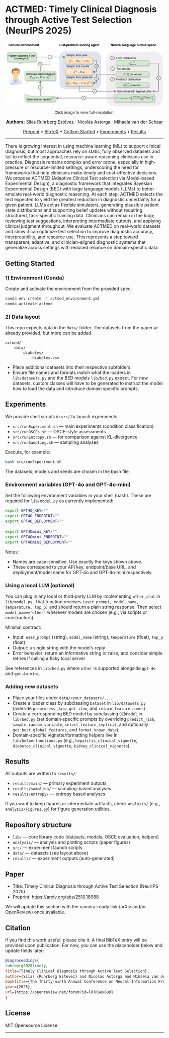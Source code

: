 # ACTMED: Timely Clinical Diagnosis through Active Test Selection (NeurIPS 2025)

<p align="center">
	<a href="./Overview.png">
		<img src="./Overview.png" alt="ACTMED overview diagram" />
	</a>
	<br/>
	<sub>Click image to view full-resolution.</sub>
</p>

<p align="center">
	<b>Authors:</b> Silas Ruhrberg Estévez · Nicolás Astorga · Mihaela van der Schaar
</p>

<p align="center">
	<a href="#paper">Preprint</a> •
	<a href="#citation">BibTeX</a> •
	<a href="#getting-started">Getting Started</a> •
	<a href="#experiments">Experiments</a> •
	<a href="#results">Results</a>
</p>

---

There is growing interest in using machine learning (ML) to support clinical diagnosis, but most approaches rely on static, fully observed datasets and fail to reflect the sequential, resource-aware reasoning clinicians use in practice. Diagnosis remains complex and error prone, especially in high-pressure or resource-limited settings, underscoring the need for frameworks that help clinicians make timely and cost-effective decisions. We propose ACTMED  (Adaptive Clinical Test selection via Model-based Experimental Design), a diagnostic framework that integrates Bayesian Experimental Design (BED) with large language models (LLMs) to better emulate real-world diagnostic reasoning. At each step, ACTMED selects the test expected to yield the greatest reduction in diagnostic uncertainty for a given patient. LLMs act as flexible simulators, generating plausible patient state distributions and supporting belief updates without requiring structured, task-specific training data. Clinicians can remain in the loop; reviewing test suggestions, interpreting intermediate outputs, and applying clinical judgment throughout. We evaluate ACTMED on real-world datasets and show it can optimize test selection to improve diagnostic accuracy, interpretability, and resource use. This represents a step toward transparent, adaptive, and clinician-aligned diagnostic systems that generalize across settings with reduced reliance on domain-specific data.




## Getting Started

### 1) Environment (Conda)

Create and activate the environment from the provided spec:

```bash
conda env create -f actmed_environment.yml
conda activate actmed
```


### 2) Data layout

This repo expects data in the `data/` folder. The datasets from the paper ar already provided, but more can be added.

```
actmed/
	data/
		diabetes/
			diabetes.csv
```

- Place additional datasets into their respective subfolders.
- Ensure file names and formats match what the loaders in `lib/datasets.py` and the BED models `lib/bed.py` expect. For new datasets, custom classes will have to be generated to instruct the model how to load the data and introduce domain specific prompts.

## Experiments

We provide shell scripts in `src/` to launch experiments.

- `src/runExperiment.sh` — main experiments (condition classification)
- `src/runOSCEs.sh` — OSCE-style assessments
- `src/runEntropy.sh` — for comparison against KL-divergence
- `src/runSampling.sh` — sampling analyses 

Execute, for example:

```bash
bash src/runExperiment.sh
```
The datasets, models and seeds are chosen in the bash file.

### Environment variables (GPT‑4o and GPT‑4o‑mini)

Set the following environment variables in your shell (bash). These are required for `lib/model.py` as currently implemented:

```bash
export GPT4O_KEY=""
export GPT4O_ENDPOINT=""
export GPT4O_DEPLOYMENT=""

export GPT4Omini_KEY=""
export GPT4Omini_ENDPOINT=""
export GPT4Omini_DEPLOYMENT=""
```

Notes:
- Names are case-sensitive. Use exactly the keys shown above.
- These correspond to your API key, endpoint/base URL, and deployment/model name for GPT‑4o and GPT‑4o‑mini respectively.

### Using a local LLM (optional)

You can plug in any local or third‑party LLM by implementing `other_chat` in `lib/model.py`. That function receives `(user_prompt, model_name, temperature, top_p)` and should return a plain string response. Then select `model_name='other'` wherever models are chosen (e.g., via scripts or constructors).

Minimal contract:
- Input: `user_prompt` (string), `model_name` (string), `temperature` (float), `top_p` (float)
- Output: a single string with the model’s reply
- Error behavior: return an informative string or raise, and consider simple retries if calling a flaky local server

See references in `lib/bed.py` where `other` is supported alongside `gpt-4o` and `gpt-4o-mini`.

### Adding new datasets

- Place your files under `data/<your_dataset>/...`.
- Create a loader class by subclassing `Dataset` in `lib/datasets.py` (override `preprocess_data`, `get_item`, and `return_feature_names`).
- Create a corresponding BED model by subclassing `BEDModel` in `lib/bed.py` (set domain‑specific prompts by overriding `predict_risk`, `sample_random_variable`, `select_feature_implicit`, and optionally `get_best_global_features`, and `format_known_data`).
- Domain‑specific vignette/formatting helpers live in `lib/helperfunctions.py` (e.g., `hepatitis_clinical_vignette`, `diabetes_clinical_vignette`, `kidney_clinical_vignette`).



## Results

All outputs are written to `results/`:

- `results/main/` — primary experiment outputs
- `results/sampling/` — sampling-based analyses
- `results/entropy/` — entropy based analyses

If you want to keep figures or intermediate artifacts, check `analysis/` (e.g., `analysis/Figure1.py`) for figure generation utilities.

## Repository structure

- `lib/` — core library code (datasets, models, OSCE evaluation, helpers)
- `analysis/` — analysis and plotting scripts (paper figures)
- `src/` — experiment launch scripts
- `data/` — datasets (see layout above)
- `results/` — experiment outputs (auto-generated)

## Paper

- Title: Timely Clinical Diagnosis through Active Test Selection (NeurIPS 2025)
- Preprint: https://arxiv.org/abs/2510.18988

We will update this section with the camera-ready link (arXiv and/or OpenReview) once available.

## Citation

If you find this work useful, please cite it. A final BibTeX entry will be provided upon publication. For now, you can use the placeholder below and update fields later:

```bibtex
@inproceedings{
ruhrberg2025timely,
title={Timely Clinical Diagnosis through Active Test Selection},
author={Silas {Ruhrberg Estevez} and Nicolás Astorga and Mihaela van der Schaar},
booktitle={The Thirty-ninth Annual Conference on Neural Information Processing Systems},
year={2025},
url={https://openreview.net/forum?id=lO7RGax6u9}
}
```

## License

MIT Opensource License



---


